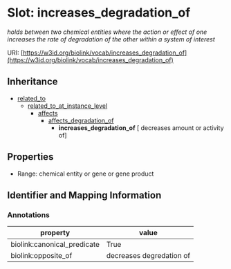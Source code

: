 # Slot: increases_degradation_of
_holds between two chemical entities where the action or effect of one increases the rate of degradation of the other within a system of interest_


URI: [https://w3id.org/biolink/vocab/increases_degradation_of](https://w3id.org/biolink/vocab/increases_degradation_of)




## Inheritance

* [related_to](related_to.md)
    * [related_to_at_instance_level](related_to_at_instance_level.md)
        * [affects](affects.md)
            * [affects_degradation_of](affects_degradation_of.md)
                * **increases_degradation_of** [ decreases amount or activity of]



## Properties

 * Range: chemical entity or gene or gene product



## Identifier and Mapping Information





### Annotations

| property | value |
| --- | --- |
| biolink:canonical_predicate | True |
| biolink:opposite_of | decreases degredation of |


